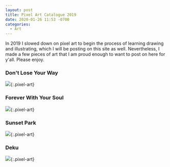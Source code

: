 ```yaml
---
layout: post
title: Pixel Art Catalogue 2019
date: 2020-01-26 11:53 -0700
categories:
  - Art
---
```



In 2019 I slowed down on pixel art to begin the process of learning drawing and illustrating, which I will be posting on this site as well. Nevertheless, I made a few pieces of art that I am proud enough to want to post on here for y'all. Please enjoy.


### Don't Lose Your Way
![](https://i.imgur.com/lknVksk.png){:.pixel-art}


### Forever With Your Soul
![](https://i.imgur.com/zS1YdlV.png){:.pixel-art}


### Sunset Park
![](https://i.imgur.com/nl5fo4x.png){:.pixel-art}


### Deku
![](https://i.imgur.com/itpFQiU.png){:.pixel-art}
